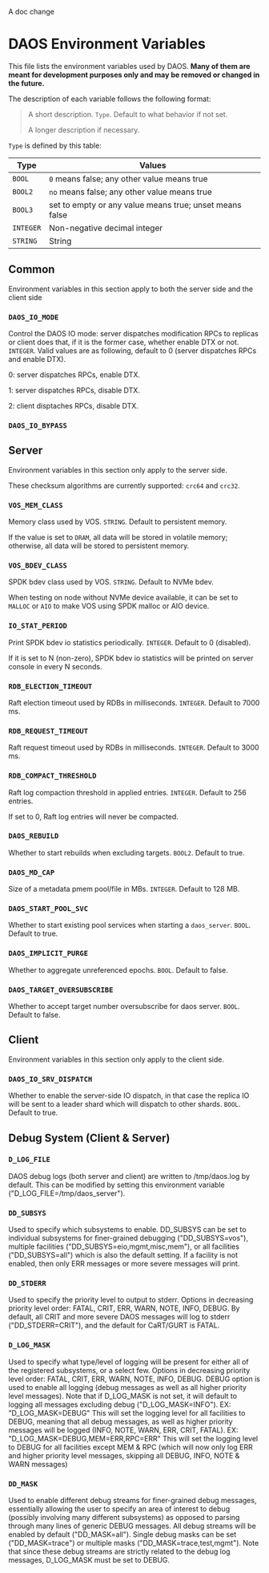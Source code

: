A doc change

# DAOS Environment Variables

This file lists the environment variables used by DAOS. **Many of them are meant for development purposes only and may be removed or changed in the future.**

The description of each variable follows the following format:

> A short description. `Type`. Default to what behavior if not set.
>
> A longer description if necessary.

`Type` is defined by this table:

Type		| Values
--------------- | --------------------------------------------------------------
`BOOL`		| `0` means false; any other value means true
`BOOL2`		| `no` means false; any other value means true
`BOOL3`		| set to empty or any value means true; unset means false
`INTEGER`	| Non-negative decimal integer
`STRING`	| String

## Common

Environment variables in this section apply to both the server side and the client side

### `DAOS_IO_MODE`

Control the DAOS IO mode: server dispatches modification RPCs to replicas or client does that, if it is the former case, whether enable DTX or not. `INTEGER`. Valid values are as following, default to 0 (server dispatches RPCs and enable DTX).

0: server dispatches RPCs, enable DTX.

1: server dispatches RPCs, disable DTX.

2: client disptaches RPCs, disable DTX.

### `DAOS_IO_BYPASS`

## Server

Environment variables in this section only apply to the server side.

These checksum algorithms are currently supported: `crc64` and `crc32`.

### `VOS_MEM_CLASS`

Memory class used by VOS. `STRING`. Default to persistent memory.

If the value is set to `DRAM`, all data will be stored in volatile memory; otherwise, all data will be stored to persistent memory.

### `VOS_BDEV_CLASS`

SPDK bdev class used by VOS. `STRING`. Default to NVMe bdev.

When testing on node without NVMe device available, it can be set to `MALLOC` or `AIO` to make VOS using SPDK malloc or AIO device.

### `IO_STAT_PERIOD`

Print SPDK bdev io statistics periodically. `INTEGER`. Default to 0 (disabled).

If it is set to N (non-zero), SPDK bdev io statistics will be printed on server console in every N seconds.

### `RDB_ELECTION_TIMEOUT`

Raft election timeout used by RDBs in milliseconds. `INTEGER`. Default to 7000 ms.

### `RDB_REQUEST_TIMEOUT`

Raft request timeout used by RDBs in milliseconds. `INTEGER`. Default to 3000 ms.

### `RDB_COMPACT_THRESHOLD`

Raft log compaction threshold in applied entries. `INTEGER`. Default to 256 entries.

If set to 0, Raft log entries will never be compacted.

### `DAOS_REBUILD`

Whether to start rebuilds when excluding targets. `BOOL2`. Default to true.

### `DAOS_MD_CAP`

Size of a metadata pmem pool/file in MBs. `INTEGER`. Default to 128 MB.

### `DAOS_START_POOL_SVC`

Whether to start existing pool services when starting a `daos_server`. `BOOL`. Default to true.

### `DAOS_IMPLICIT_PURGE`

Whether to aggregate unreferenced epochs. `BOOL`. Default to false.

### `DAOS_TARGET_OVERSUBSCRIBE`
Whether to accept target number oversubscribe for daos server. `BOOL`. Default to false.

## Client

Environment variables in this section only apply to the client side.

### `DAOS_IO_SRV_DISPATCH`

Whether to enable the server-side IO dispatch, in that case the replica IO will be sent to a leader shard which will dispatch to other shards. `BOOL`. Default to true.

## Debug System (Client & Server)

### `D_LOG_FILE`

DAOS debug logs (both server and client) are written to /tmp/daos.log by
default. This can be modified by setting this environment variable
("D_LOG_FILE=/tmp/daos_server").

### `DD_SUBSYS`

Used to specify which subsystems to enable. DD_SUBSYS can be set to individual
subsystems for finer-grained debugging ("DD_SUBSYS=vos"), multiple facilities
("DD_SUBSYS=eio,mgmt,misc,mem"), or all facilities ("DD_SUBSYS=all") which is
also the default setting. If a facility is not enabled, then only ERR messages
or more severe messages will print.

### `DD_STDERR`

Used to specify the priority level to output to stderr. Options in decreasing
priority level order: FATAL, CRIT, ERR, WARN, NOTE, INFO, DEBUG. By default, all
CRIT and more severe DAOS messages will log to stderr ("DD_STDERR=CRIT"), and
the default for CaRT/GURT is FATAL.

### `D_LOG_MASK`

Used to specify what type/level of logging will be present for either all of the
registered subsystems, or a select few. Options in decreasing priority level
order: FATAL, CRIT, ERR, WARN, NOTE, INFO, DEBUG.
DEBUG option is used to enable all logging (debug messages as well as all higher
priority level messages).
Note that if D_LOG_MASK is not set, it will default to logging all messages
excluding debug ("D_LOG_MASK=INFO").
EX: "D_LOG_MASK=DEBUG" This will set the logging level for all facilities to
DEBUG, meaning that all debug messages, as well as higher priority messages will
be logged (INFO, NOTE, WARN, ERR, CRIT, FATAL).
EX: "D_LOG_MASK=DEBUG,MEM=ERR,RPC=ERR" This will set the logging level to DEBUG
for all facilities except MEM & RPC (which will now only log ERR and higher
priority level messages, skipping all DEBUG, INFO, NOTE & WARN messages)

### `DD_MASK`

Used to enable different debug streams for finer-grained debug messages,
essentially allowing the user to specify an area of interest to debug (possibly
involving many different subsystems) as opposed to parsing through many lines of
generic DEBUG messages. All debug streams will be enabled by default
("DD_MASK=all"). Single debug masks can be set ("DD_MASK=trace") or multiple
masks ("DD_MASK=trace,test,mgmt").
Note that since these debug streams are strictly related to the debug log
messages, D_LOG_MASK must be set to DEBUG.

